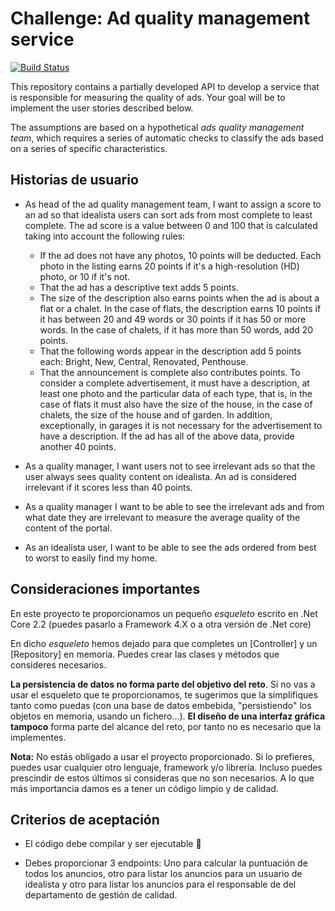 # Challenge: Ad quality management service

[![Build Status](https://travis-ci.org/idealista/coding-test-ranking-dotnet.svg?branch=main)](https://travis-ci.org/idealista/coding-test-ranking-dotnet)

This repository contains a partially developed API to develop a service that is responsible for measuring the quality of ads. Your goal will be to implement the user stories described below.

The assumptions are based on a hypothetical *ads quality management team*, which requires a series of automatic checks to classify the ads based on a series of specific characteristics.

## Historias de usuario

* As head of the ad quality management team, I want to assign a score to an ad so that idealista users can sort ads from most complete to least complete. The ad score is a value between 0 and 100 that is calculated taking into account the following rules:
  * If the ad does not have any photos, 10 points will be deducted. Each photo in the listing earns 20 points if it's a high-resolution (HD) photo, or 10 if it's not.
  * That the ad has a descriptive text adds 5 points.
  * The size of the description also earns points when the ad is about a flat or a chalet. In the case of flats, the description earns 10 points if it has between 20 and 49 words or 30 points if it has 50 or more words. In the case of chalets, if it has more than 50 words, add 20 points.
  * That the following words appear in the description add 5 points each: Bright, New, Central, Renovated, Penthouse.
  * That the announcement is complete also contributes points. To consider a complete advertisement, it must have a description, at least one photo and the particular data of each type, that is, in the case of flats it must also have the size of the house, in the case of chalets, the size of the house and of garden. In addition, exceptionally, in garages it is not necessary for the advertisement to have a description. If the ad has all of the above data, provide another 40 points.

* As a quality manager, I want users not to see irrelevant ads so that the user always sees quality content on idealista. An ad is considered irrelevant if it scores less than 40 points.

* As a quality manager I want to be able to see the irrelevant ads and from what date they are irrelevant to measure the average quality of the content of the portal.

* As an idealista user, I want to be able to see the ads ordered from best to worst to easily find my home.

## Consideraciones importantes

En este proyecto te proporcionamos un pequeño *esqueleto* escrito en .Net Core 2.2 (puedes pasarlo a Framework 4.X o a otra versión de .Net core) 

En dicho *esqueleto* hemos dejado para que completes un [Controller] y un [Repository] en memoria. Puedes crear las clases y métodos que consideres necesarios.

**La persistencia de datos no forma parte del objetivo del reto**. Si no vas a usar el esqueleto que te proporcionamos, te sugerimos que la simplifiques tanto como puedas (con una base de datos embebida, "persistiendo" los objetos en memoria, usando un fichero...). **El diseño de una interfaz gráfica tampoco** forma parte del alcance del reto, por tanto no es necesario que la implementes.

**Nota:** No estás obligado a usar el proyecto proporcionado. Si lo prefieres, puedes usar cualquier otro lenguaje, framework y/o librería. Incluso puedes prescindir de estos últimos si consideras que no son necesarios. A lo que más importancia damos es a tener un código limpio y de calidad.

## Criterios de aceptación

* El código debe compilar y ser ejecutable :dancer:

* Debes proporcionar 3 endpoints: Uno para calcular la puntuación de todos los anuncios, otro para listar los anuncios para un usuario de idealista y otro para listar los anuncios para el responsable de del departamento de gestión de calidad.
